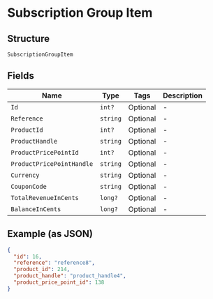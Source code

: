 
# Subscription Group Item

## Structure

`SubscriptionGroupItem`

## Fields

| Name | Type | Tags | Description |
|  --- | --- | --- | --- |
| `Id` | `int?` | Optional | - |
| `Reference` | `string` | Optional | - |
| `ProductId` | `int?` | Optional | - |
| `ProductHandle` | `string` | Optional | - |
| `ProductPricePointId` | `int?` | Optional | - |
| `ProductPricePointHandle` | `string` | Optional | - |
| `Currency` | `string` | Optional | - |
| `CouponCode` | `string` | Optional | - |
| `TotalRevenueInCents` | `long?` | Optional | - |
| `BalanceInCents` | `long?` | Optional | - |

## Example (as JSON)

```json
{
  "id": 16,
  "reference": "reference8",
  "product_id": 214,
  "product_handle": "product_handle4",
  "product_price_point_id": 138
}
```

